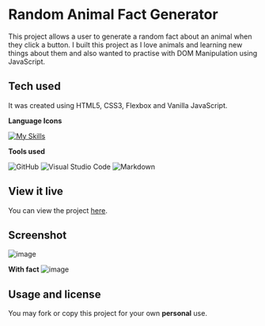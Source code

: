 # Random Animal Fact Generator

This project allows a user to generate a random fact about an animal when they click a button.
I built this project as I love animals and learning new things about them and also wanted to practise with DOM Manipulation using JavaScript.

## Tech used

It was created using HTML5, CSS3, Flexbox and Vanilla JavaScript.

**Language Icons**

[![My Skills](https://skillicons.dev/icons?i=html,css,js,git&perline=9)](https://skillicons.dev)

**Tools used**

![GitHub](https://camo.githubusercontent.com/cca71357fe98ec5f8cd6ebab9044ad2901f4b64ebda379ac81608ed9f1caa1a0/68747470733a2f2f696d672e736869656c64732e696f2f7374617469632f76313f7374796c653d666f722d7468652d6261646765266d6573736167653d47697448756226636f6c6f723d313831373137266c6f676f3d476974487562266c6f676f436f6c6f723d464646464646266c6162656c3d) ![Visual Studio Code](https://img.shields.io/badge/Visual%20Studio%20Code-0078d7.svg?style=for-the-badge&logo=visual-studio-code&logoColor=white) ![Markdown](https://img.shields.io/badge/markdown-%23000000.svg?style=for-the-badge&logo=markdown&logoColor=white)


## View it live

You can view the project [here](https://rclarkeweb.github.io/Random-Animal-Fact-Generator/).

## Screenshot

![image](https://github.com/Rclarkeweb/are-you-bored/assets/108008511/a4440c5b-bd27-4aa6-9135-cbe41fac9f4b)

**With fact**
![image](https://github.com/Rclarkeweb/are-you-bored/assets/108008511/8cafeb70-18f4-470e-9559-fdde455d308e)

## Usage and license

You may fork or copy this project for your own **personal** use.
